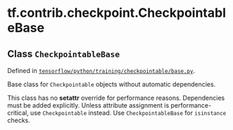 <div itemscope itemtype="http://developers.google.com/ReferenceObject">
<meta itemprop="name" content="tf.contrib.checkpoint.CheckpointableBase" />
<meta itemprop="path" content="Stable" />
</div>

# tf.contrib.checkpoint.CheckpointableBase

## Class `CheckpointableBase`





Defined in [`tensorflow/python/training/checkpointable/base.py`](https://www.tensorflow.org/code/tensorflow/python/training/checkpointable/base.py).

Base class for `Checkpointable` objects without automatic dependencies.

This class has no __setattr__ override for performance reasons. Dependencies
must be added explicitly. Unless attribute assignment is performance-critical,
use `Checkpointable` instead. Use `CheckpointableBase` for `isinstance`
checks.

